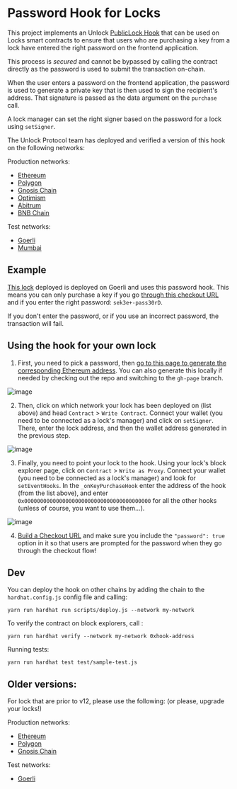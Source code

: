 # Password Hook for Locks

This project implements an Unlock [PublicLock Hook](https://docs.unlock-protocol.com/core-protocol/public-lock/hooks) that can be used on Locks smart contracts to ensure that users who are purchasing a key from a lock have entered the right password on the frontend application.

This process is _secured_ and cannot be bypassed by calling the contract directly as the password is used to submit the transaction on-chain.

When the user enters a password on the frontend application, the password is used to generate a private key that is then used to sign the recipient's address. That signature is passed as the data argument on the `purchase` call.

A lock manager can set the right signer based on the password for a lock using `setSigner`.

The Unlock Protocol team has deployed and verified a version of this hook on the following networks:

Production networks:

- [Ethereum](https://etherscan.io/address/0x936Ed3E71b5990bC9A94074835D08C6ca7bbFad0)
- [Polygon](https://polygonscan.com/address/0x9F4AE507d7E91Ab37CF35f792940fE079bd4E24d)
- [Gnosis Chain](https://blockscout.com/xdai/mainnet/address/0x927D68eAE936Ec0111f01Fc4Ddd9cC57DB3f0Af2)
- [Optimism](https://optimistic.etherscan.io/address/0x34EbEc0AE80A2d078DE5489f0f5cAa4d3aaEA355)
- [Abitrum](https://arbiscan.io/address/0xd0b14797b9D08493392865647384974470202A78)
- [BNB Chain](https://bscscan.com/address/0x338b1f296217485bf4df6CE9f93ab4C73F72b57D)

Test networks:

- [Goerli](https://goerli.etherscan.io/address/0xCa837900f7DaB40787b608b6738d1B730f1d2759)
- [Mumbai](https://mumbai.polygonscan.com/address/0x34EbEc0AE80A2d078DE5489f0f5cAa4d3aaEA355)

## Example

[This lock](https://goerli.etherscan.io/address/0x44Dc120086c34305098c379eB5638Bfc0d31D47a) deployed is deployed on Goerli and uses this password hook. This means you can only purchase a key if you go [through this checkout URL](https://app.unlock-protocol.com/checkout?redirectUri=https%3A%2F%2Funlock-protocol.com&paywallConfig=%7B"locks"%3A%7B"0x44Dc120086c34305098c379eB5638Bfc0d31D47a"%3A%7B"network"%3A5%7D%7D%2C"pessimistic"%3Atrue%2C"persistentCheckout"%3Atrue%2C"icon"%3A"https%3A%2F%2Flocksmith.unlock-protocol.com%2Flock%2F0x44Dc120086c34305098c379eB5638Bfc0d31D47a%2Ficon"%2C"password"%3Atrue%7D) and if you enter the right password: `sek3e+-pass30rD`.

If you don't enter the password, or if you use an incorrect password, the transaction will fail.

## Using the hook for your own lock

1. First, you need to pick a password, then [go to this page to generate the corresponding Ethereum address](https://unlock-protocol.github.io/password-required-hook/). You can also generate this locally if needed by checking out the repo and switching to the `gh-page` branch.

![image](https://user-images.githubusercontent.com/17735/189868482-443c6968-0f3a-4cde-ad69-0a5ae8e54238.png)

2. Then, click on which network your lock has been deployed on (list above) and head `Contract` > `Write Contract`. Connect your wallet (you need to be connected as a lock's manager) and click on `setSigner`. There, enter the lock address, and then the wallet address generated in the previous step.

![image](https://user-images.githubusercontent.com/17735/189868581-f5a15a26-ec6f-40db-a169-9f4e638c76fa.png)

3. Finally, you need to point your lock to the hook. Using your lock's block explorer page, click on `Contract` > `Write as Proxy`. Connect your wallet (you need to be connected as a lock's manager) and look for `setEventHooks`. In the `_onKeyPurchaseHook` enter the address of the hook (from the list above), and enter `0x0000000000000000000000000000000000000000` for all the other hooks (unless of course, you want to use them...).

![image](https://user-images.githubusercontent.com/17735/189869051-5c20e082-9ee3-4e9c-bb39-9f7c5e93c301.png)

4. [Build a Checkout URL](https://docs.unlock-protocol.com/tools/checkout/configuration) and make sure you include the `"password": true` option in it so that users are prompted for the password when they go through the checkout flow!

## Dev

You can deploy the hook on other chains by adding the chain to the `hardhat.config.js` config file and calling:

```
yarn run hardhat run scripts/deploy.js --network my-network
```

To verify the contract on block explorers, call :

```
yarn run hardhat verify --network my-network 0xhook-address
```

Running tests:

```
yarn run hardhat test test/sample-test.js
```

## Older versions:

For lock that are prior to v12, please use the following: (or please, upgrade your locks!)

Production networks:

- [Ethereum](https://etherscan.io/address/0xe87eFc02F26EFE45171afDBEc85D743FDB2Eb1FB#code)
- [Polygon](https://polygonscan.com/address/0xD925Ac2887Ba4372849F0fd64217A6749552bb21)
- [Gnosis Chain](https://blockscout.com/xdai/mainnet/address/0xe87eFc02F26EFE45171afDBEc85D743FDB2Eb1FB)

Test networks:

- [Goerli](https://goerli.etherscan.io/address/0xe6e4b5daa2733e5090f23820d5a17d6cb25eea42)
